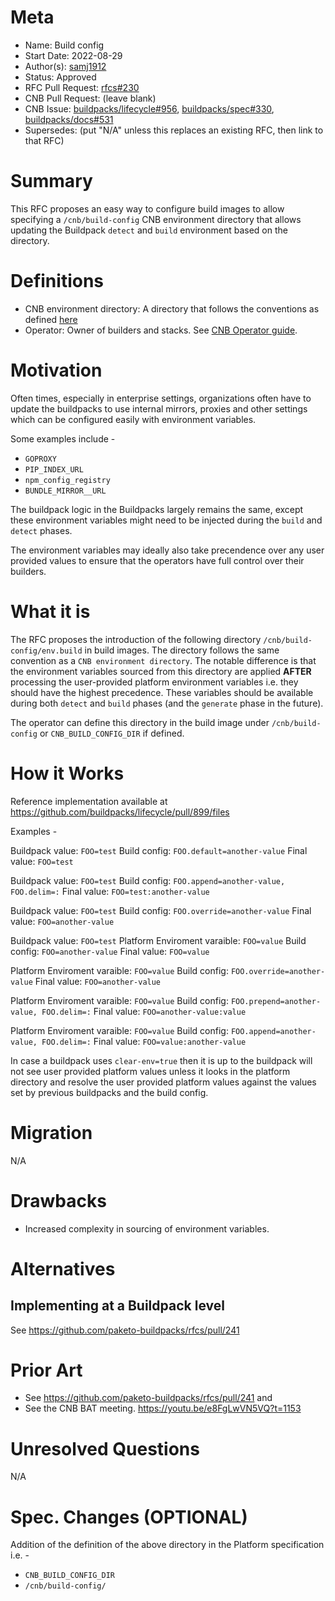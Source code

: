 # Meta
[meta]: #meta
- Name: Build config
- Start Date: 2022-08-29
- Author(s): [samj1912](https://github.com/samj1912)
- Status: Approved
- RFC Pull Request: [rfcs#230](https://github.com/buildpacks/rfcs/pull/230)
- CNB Pull Request: (leave blank)
- CNB Issue: [buildpacks/lifecycle#956](https://github.com/buildpacks/lifecycle/issues/956), [buildpacks/spec#330](https://github.com/buildpacks/lifecycle/issues/330), [buildpacks/docs#531](https://github.com/buildpacks/lifecycle/issues/531)
- Supersedes: (put "N/A" unless this replaces an existing RFC, then link to that RFC)

# Summary
[summary]: #summary

This RFC proposes an easy way to configure build images to allow specifying a `/cnb/build-config` CNB environment directory that allows updating the Buildpack `detect` and `build` environment based on the directory.


# Definitions
[definitions]: #definitions

- CNB environment directory: A directory that follows the conventions as defined [here](https://github.com/buildpacks/spec/blob/main/buildpack.md#provided-by-the-buildpacks)
- Operator: Owner of builders and stacks. See [CNB Operator guide](https://buildpacks.io/docs/operator-guide/).


# Motivation
[motivation]: #motivation

Often times, especially in enterprise settings, organizations often have to update the buildpacks to use internal mirrors, proxies and other settings which can be configured easily with environment variables.

Some examples include -
- `GOPROXY`
- `PIP_INDEX_URL`
- `npm_config_registry`
- `BUNDLE_MIRROR__URL`

The buildpack logic in the Buildpacks largely remains the same, except these environment variables might need to be injected during the `build` and `detect` phases.

The environment variables may ideally also take precendence over any user provided values to ensure that the operators have full control over their builders.

# What it is
[what-it-is]: #what-it-is

The RFC proposes the introduction of the following directory `/cnb/build-config/env.build` in build images. The directory follows the same convention as a `CNB environment directory`. The notable difference is that the environment variables sourced from this directory are applied **AFTER** processing the user-provided platform environment variables i.e. they should have the highest precedence. These variables should be available during both `detect` and `build` phases (and the `generate` phase in the future).


The operator can define this directory in the build image under `/cnb/build-config` or `CNB_BUILD_CONFIG_DIR` if defined.

# How it Works
[how-it-works]: #how-it-works

Reference implementation available at https://github.com/buildpacks/lifecycle/pull/899/files

Examples - 

Buildpack value: `FOO=test`
Build config: `FOO.default=another-value`
Final value: `FOO=test`


Buildpack value: `FOO=test`
Build config: `FOO.append=another-value, FOO.delim=:`
Final value: `FOO=test:another-value`

Buildpack value: `FOO=test`
Build config: `FOO.override=another-value`
Final value: `FOO=another-value`

Buildpack value: `FOO=test`
Platform Enviroment varaible: `FOO=value`
Build config: `FOO=another-value`
Final value: `FOO=value`

Platform Enviroment varaible: `FOO=value`
Build config: `FOO.override=another-value`
Final value: `FOO=another-value`

Platform Enviroment varaible: `FOO=value`
Build config: `FOO.prepend=another-value, FOO.delim=:`
Final value: `FOO=another-value:value`

Platform Enviroment varaible: `FOO=value`
Build config: `FOO.append=another-value, FOO.delim=:`
Final value: `FOO=value:another-value`

In case a buildpack uses `clear-env=true` then it is up to the buildpack will not see user provided platform values unless it looks in the platform directory and resolve the user provided platform values against the values set by previous buildpacks and the build config.

# Migration
[migration]: #migration

N/A

# Drawbacks
[drawbacks]: #drawbacks

- Increased complexity in sourcing of environment variables.

# Alternatives
[alternatives]: #alternatives


## Implementing at a Buildpack level

See https://github.com/paketo-buildpacks/rfcs/pull/241

# Prior Art
[prior-art]: #prior-art

- See https://github.com/paketo-buildpacks/rfcs/pull/241 and 
- See the CNB BAT meeting. https://youtu.be/e8FgLwVN5VQ?t=1153

# Unresolved Questions
[unresolved-questions]: #unresolved-questions

N/A

# Spec. Changes (OPTIONAL)
[spec-changes]: #spec-changes

Addition of the definition of the above directory in the Platform specification i.e. - 

- `CNB_BUILD_CONFIG_DIR`
- `/cnb/build-config/`
